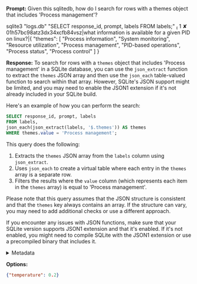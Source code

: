 **Prompt:**
Given this sqlitedb, how do I search for rows with a themes object that includes 'Process management'?

sqlite3 "logs.db"  "SELECT response_id, prompt, labels FROM labels;"                           1 ✘ 
01h57bc98atz3dx34xcfb84vsz|what information is available for a given PID on linux?|{
  "themes": [
    "Process information",
    "System monitoring",
    "Resource utilization",
    "Process management",
    "PID-based operations",
    "Process status",
    "Process control"
  ]
}

**Response:**
To search for rows with a `themes` object that includes 'Process management' in a SQLite database, you can use the `json_extract` function to extract the `themes` JSON array and then use the `json_each` table-valued function to search within that array. However, SQLite's JSON support might be limited, and you may need to enable the JSON1 extension if it's not already included in your SQLite build.

Here's an example of how you can perform the search:

```sql
SELECT response_id, prompt, labels
FROM labels,
json_each(json_extract(labels, '$.themes')) AS themes
WHERE themes.value = 'Process management';
```

This query does the following:

1. Extracts the `themes` JSON array from the `labels` column using `json_extract`.
2. Uses `json_each` to create a virtual table where each entry in the `themes` array is a separate row.
3. Filters the results where the `value` column (which represents each item in the `themes` array) is equal to 'Process management'.

Please note that this query assumes that the JSON structure is consistent and that the `themes` key always contains an array. If the structure can vary, you may need to add additional checks or use a different approach.

If you encounter any issues with JSON functions, make sure that your SQLite version supports JSON1 extension and that it's enabled. If it's not enabled, you might need to compile SQLite with the JSON1 extension or use a precompiled binary that includes it.

<details><summary>Metadata</summary>

- Duration: 11940 ms
- Datetime: 2023-12-31T13:04:32.652799
- Model: gpt-4-1106-preview

</details>

**Options:**
```json
{"temperature": 0.2}
```

